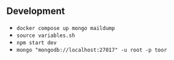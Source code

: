 ## Development

- `docker compose up mongo maildump`
- `source variables.sh`
- `npm start dev`
- `mongo "mongodb://localhost:27017" -u root -p toor`
